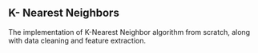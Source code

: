 ## K- Nearest Neighbors
The implementation of K-Nearest Neighbor algorithm from scratch, along with data cleaning and feature extraction. 
